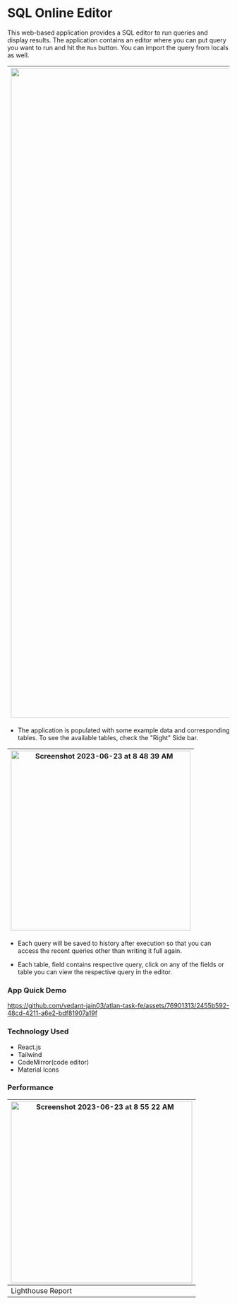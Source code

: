 # SQL Online Editor 

This web-based application provides a SQL editor to run queries and display results. The application contains an editor where you can put query you want to run and hit the `Run` button. You can import the query from locals as well. 

|<img width="1470" alt="Screenshot 2023-06-23 at 8 47 52 AM" src="https://github.com/vedant-jain03/atlan-task-fe/assets/76901313/6c45b896-5916-44f5-b33e-8717ed98ee48">|
|-|


- The application is populated with some example data and corresponding tables. To see the available tables, check the "Right" Side bar.
  
|<img width="407" alt="Screenshot 2023-06-23 at 8 48 39 AM" src="https://github.com/vedant-jain03/atlan-task-fe/assets/76901313/3771fec8-889d-4d35-9851-1e74d49c962a">|
|-|

- Each query will be saved to history after execution so that you can access the recent queries other than writing it full again.

- Each table, field contains respective query, click on any of the fields or table you can view the respective query in the editor.

### App Quick Demo

https://github.com/vedant-jain03/atlan-task-fe/assets/76901313/2455b592-48cd-4211-a6e2-bdf81907a19f


### Technology Used
- React.js
- Tailwind
- CodeMirror(code editor)
- Material Icons

### Performance

|<img width="411" alt="Screenshot 2023-06-23 at 8 55 22 AM" src="https://github.com/vedant-jain03/atlan-task-fe/assets/76901313/bf0cbee0-b1d1-4aba-8a5d-5d9fbae8ffdf">|
|-|
|Lighthouse Report|

